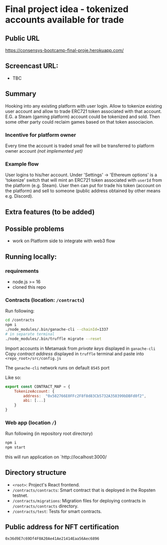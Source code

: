 
# Final project idea - tokenized accounts available for trade
  

## Public URL

https://consensys-bootcamp-final-proje.herokuapp.com/

## Screencast URL:

- TBC

## Summary

Hooking into any existing platform with user login. Allow to tokenize existing user account and allow to trade ERC721 token associated with that account.
E.G. a Steam (gaming platform) account could be tokenized and sold. Then some other party could reclaim games based on that token associacion.

### Incentive for platform owner

Every time the account is traded small fee will be transferred to platform owner account *(not implemented yet)*

### Example flow
User logins to his/her account. Under 'Settings' -> 'Ethereum options' is a 'tokenize' switch that will mint an ERC721 token associated with `userId` from the platform (e.g. Steam). User then can put for trade his token (account on the platform) and sell to someone (public address obtained by other means e.g. Discord).

  

## Extra features (to be added)


  

## Possible problems

- work on Platform side to integrate with web3 flow

## Running locally:

### requirements

- node.js >= 16
- cloned this repo

### Contracts (location: `/contracts`)
Run following:
```bash
cd /contracts
npm i
./node_modules/.bin/ganache-cli --chainId=1337
# in separate terminal
./node_modules/.bin/truffle migrate --reset
```
Import accounts in Metamask from *private keys* displayed in `ganache-cli`
Copy *contract address* displayed in `truffle` terminal and paste into `<repo_root>/src/config.js`

The `ganache-cli` network runs on default `8545` port

Like so:
```javascript
export const CONTRACT_MAP = {
	TokenizeAccount: {
		address:  "0x582766E0FFc2F8f8d83Cb5732A358399bDBFd0f2",
		abi: [...]
	}
}
```

### Web app (location `/`)
Run following (in repository root directory)
```bash
npm i
npm start
```
this will run application on `http://localhost:3000/

## Directory structure

-   `<root>`: Project's React frontend.
-   `/contracts/contracts`: Smart contract that is deployed in the Ropsten testnet.
-   `/contracts/migrations`: Migration files for deploying contracts in  `/contracts/contracts`  directory.
-   `/contracts/test`: Tests for smart contracts.

## Public address for NFT certification

`0x36d9E7c69Df4F0A20Ae41Ae21414Eaa56Aec6896`